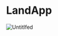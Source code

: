 # LandApp

![Untitlfed](https://user-images.githubusercontent.com/57568156/161540746-66980ae7-9611-444e-a650-15f4771f8dd3.png)

